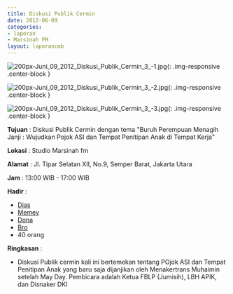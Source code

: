 ```yaml
---
title: Diskusi Publik Cermin
date: 2012-06-09
categories:
- laporan
- Marsinah FM
layout: laporancmb
---
```



![200px-Juni_09_2012_Diskusi_Publik_Cermin_3_-1.jpg](/uploads/200px-Juni_09_2012_Diskusi_Publik_Cermin_3_-1.jpg){: .img-responsive .center-block }

![200px-Juni_09_2012_Diskusi_Publik_Cermin_3_-2.jpg](/uploads/200px-Juni_09_2012_Diskusi_Publik_Cermin_3_-2.jpg){: .img-responsive .center-block }

![200px-Juni_09_2012_Diskusi_Publik_Cermin_3_-3.jpg](/uploads/200px-Juni_09_2012_Diskusi_Publik_Cermin_3_-3.jpg){: .img-responsive .center-block }


**Tujuan** : Diskusi Publik Cermin dengan tema "Buruh Perempuan Menagih Janji : Wujudkan Pojok ASI dan Tempat Penitipan Anak di Tempat Kerja"	

**Lokasi** : Studio Marsinah fm

**Alamat** : Jl. Tipar Selatan XII, No.9, Semper Barat, Jakarta Utara

**Jam** : 13:00 WIB - 17:00 WIB

**Hadir** : 
* [Dias](http://wiki.ciptamedia.org/wiki/Dias)
* [Memey](http://wiki.ciptamedia.org/wiki/Memey)
* [Dona](http://wiki.ciptamedia.org/wiki/Dona)
* [Bro](http://wiki.ciptamedia.org/wiki/Bro)
* 40 orang

**Ringkasan** : 
* Diskusi Publik cermin kali ini bertemekan tentang POjok ASI dan Tempat Penitipan Anak yang baru saja dijanjikan oleh Menakertrans Muhaimin setelah May Day. Pembicara adalah Ketua FBLP (Jumisih), LBH APIK, dan Disnaker DKI
